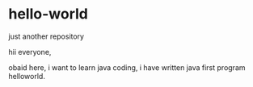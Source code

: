 # hello-world
just another repository

hii everyone,

obaid here, i want to learn java coding,
i have written java first program helloworld.
